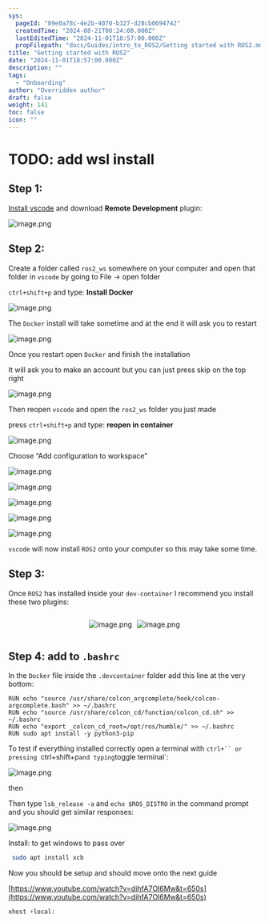 ```yaml
---
sys:
  pageId: "89e0a78c-4e2b-4070-b327-d28cb0694742"
  createdTime: "2024-08-21T00:24:00.000Z"
  lastEditedTime: "2024-11-01T18:57:00.000Z"
  propFilepath: "docs/Guides/intro_to_ROS2/Getting started with ROS2.md"
title: "Getting started with ROS2"
date: "2024-11-01T18:57:00.000Z"
description: ""
tags:
  - "Onboarding"
author: "Overridden author"
draft: false
weight: 141
toc: false
icon: ""
---
```


# TODO: add wsl install

## Step 1:

[Install vscode](https://code.visualstudio.com/download) and download **Remote Development** plugin:

![image.png](https://prod-files-secure.s3.us-west-2.amazonaws.com/d518164a-d88e-44d1-a4ee-3adb3bd8bce0/efb52993-1881-4a40-b95e-6f020334f022/image.png?X-Amz-Algorithm=AWS4-HMAC-SHA256&X-Amz-Content-Sha256=UNSIGNED-PAYLOAD&X-Amz-Credential=ASIAZI2LB46653J73YXF%2F20250418%2Fus-west-2%2Fs3%2Faws4_request&X-Amz-Date=20250418T003906Z&X-Amz-Expires=3600&X-Amz-Security-Token=IQoJb3JpZ2luX2VjEOD%2F%2F%2F%2F%2F%2F%2F%2F%2F%2FwEaCXVzLXdlc3QtMiJHMEUCIC60WqZDGfZkIhDJe1URWkII04M45VgNIvL0oH5MrF7%2BAiEA%2B77r7xz31aVeyEoYcj%2BUanPWJS%2FYVhVJQjPfrIXsw1wq%2FwMIaRAAGgw2Mzc0MjMxODM4MDUiDMzV3URRWjEKuxjs2yrcA2G9i5qWkZwyMGwZknWCzssZ48tAb0PQA6d36prFMuYrT7Lj6IygAQrapnk9LFLA23gwRXjlkeFkWVNX7hubzD8WdirfNvgM%2FiAqddcQLY2vMRc9EznTKnykA3rDLohZWHcJDqYTGxv8sn3EblY2WdF%2B8ulIctBJRakMrjSdpSSbqXC5Krl5J2QLkDWFYG%2F4A6FkA9hzjnEpjXmZRlGUeEDuiWbAswkTr6%2BymPZq%2Bm935pzosc4de9ZcSMjzKMqwV5iC0RnccR3FTOoSHT%2BPVQAywfgYZZ16CcUjw5kB%2BcpDC3P6h0XNX%2F7VQ%2FsjmXx5UxGaqhOQUx%2FUZrOtDyd9CCLYV2fsnk5AdMjQohGdGZuuZH8Cm0jddfqmF61CEvyRpYluS168oogMgSKnziUK%2FZwqMErcZ72rmOYsbD20PCDZocP0vKeHWLmGHC6dhWa3%2Bi39YSCgzGv2oZtgdQ6T3y37Ah%2FMGQS0hXt9rV7t6ltDR3tqOYrgtG0OHdgqVUGAgbwB%2Bu7GXgd8zjlow5NE%2BKXFNi%2BKA8hqELw5KyB95IEbqajfikuEwyv5abx6VEvipzhdOv13ooERCt%2F0cEdDpVf0BREXEN6WOr190XHfCmYBF4ksww31RKs5%2BcOBMMOghsAGOqUB%2FznKo%2FspPCj8bWBnTKily0HzHkOVEbVQOvISsecjyJs4HUq6%2Fcq%2FJvy3XjMaE9Jpb0CZxgWOG6abyK1u3stbwxzPaBJjaf7DyAgumT1Cts1QRHo4RwuA9o7EVE1yjsXVqUq4EF9vv5NS89m%2BqOdevFSkd1Cy5DTAvhhS%2FVu78qmb80EpPwc%2FaRspQ%2F33SExQL6vQ1m4z78d489YO2U6ui4DXBdu1&X-Amz-Signature=a6dbdcfdf4b570393d1ba7a2866851dce3c25c0bfebd1dec3536e80f473bd74d&X-Amz-SignedHeaders=host&x-id=GetObject)

## Step 2:

Create a folder called `ros2_ws` somewhere on your computer and open that folder in `vscode` by going to File → open folder 

`ctrl+shift+p` and type: **Install Docker**

![image.png](https://prod-files-secure.s3.us-west-2.amazonaws.com/d518164a-d88e-44d1-a4ee-3adb3bd8bce0/2269dc0e-1cd5-47ff-bceb-c04ad9b2eab0/image.png?X-Amz-Algorithm=AWS4-HMAC-SHA256&X-Amz-Content-Sha256=UNSIGNED-PAYLOAD&X-Amz-Credential=ASIAZI2LB46653J73YXF%2F20250418%2Fus-west-2%2Fs3%2Faws4_request&X-Amz-Date=20250418T003906Z&X-Amz-Expires=3600&X-Amz-Security-Token=IQoJb3JpZ2luX2VjEOD%2F%2F%2F%2F%2F%2F%2F%2F%2F%2FwEaCXVzLXdlc3QtMiJHMEUCIC60WqZDGfZkIhDJe1URWkII04M45VgNIvL0oH5MrF7%2BAiEA%2B77r7xz31aVeyEoYcj%2BUanPWJS%2FYVhVJQjPfrIXsw1wq%2FwMIaRAAGgw2Mzc0MjMxODM4MDUiDMzV3URRWjEKuxjs2yrcA2G9i5qWkZwyMGwZknWCzssZ48tAb0PQA6d36prFMuYrT7Lj6IygAQrapnk9LFLA23gwRXjlkeFkWVNX7hubzD8WdirfNvgM%2FiAqddcQLY2vMRc9EznTKnykA3rDLohZWHcJDqYTGxv8sn3EblY2WdF%2B8ulIctBJRakMrjSdpSSbqXC5Krl5J2QLkDWFYG%2F4A6FkA9hzjnEpjXmZRlGUeEDuiWbAswkTr6%2BymPZq%2Bm935pzosc4de9ZcSMjzKMqwV5iC0RnccR3FTOoSHT%2BPVQAywfgYZZ16CcUjw5kB%2BcpDC3P6h0XNX%2F7VQ%2FsjmXx5UxGaqhOQUx%2FUZrOtDyd9CCLYV2fsnk5AdMjQohGdGZuuZH8Cm0jddfqmF61CEvyRpYluS168oogMgSKnziUK%2FZwqMErcZ72rmOYsbD20PCDZocP0vKeHWLmGHC6dhWa3%2Bi39YSCgzGv2oZtgdQ6T3y37Ah%2FMGQS0hXt9rV7t6ltDR3tqOYrgtG0OHdgqVUGAgbwB%2Bu7GXgd8zjlow5NE%2BKXFNi%2BKA8hqELw5KyB95IEbqajfikuEwyv5abx6VEvipzhdOv13ooERCt%2F0cEdDpVf0BREXEN6WOr190XHfCmYBF4ksww31RKs5%2BcOBMMOghsAGOqUB%2FznKo%2FspPCj8bWBnTKily0HzHkOVEbVQOvISsecjyJs4HUq6%2Fcq%2FJvy3XjMaE9Jpb0CZxgWOG6abyK1u3stbwxzPaBJjaf7DyAgumT1Cts1QRHo4RwuA9o7EVE1yjsXVqUq4EF9vv5NS89m%2BqOdevFSkd1Cy5DTAvhhS%2FVu78qmb80EpPwc%2FaRspQ%2F33SExQL6vQ1m4z78d489YO2U6ui4DXBdu1&X-Amz-Signature=d137894260ab5476513d88a2a2e493992afc1ad74198f97d12db19c28fdec49e&X-Amz-SignedHeaders=host&x-id=GetObject)

The `Docker` install will take sometime and at the end it will ask you to restart

![image.png](https://prod-files-secure.s3.us-west-2.amazonaws.com/d518164a-d88e-44d1-a4ee-3adb3bd8bce0/ed233f78-be33-4b1f-b89c-9c346c0e961e/image.png?X-Amz-Algorithm=AWS4-HMAC-SHA256&X-Amz-Content-Sha256=UNSIGNED-PAYLOAD&X-Amz-Credential=ASIAZI2LB46653J73YXF%2F20250418%2Fus-west-2%2Fs3%2Faws4_request&X-Amz-Date=20250418T003906Z&X-Amz-Expires=3600&X-Amz-Security-Token=IQoJb3JpZ2luX2VjEOD%2F%2F%2F%2F%2F%2F%2F%2F%2F%2FwEaCXVzLXdlc3QtMiJHMEUCIC60WqZDGfZkIhDJe1URWkII04M45VgNIvL0oH5MrF7%2BAiEA%2B77r7xz31aVeyEoYcj%2BUanPWJS%2FYVhVJQjPfrIXsw1wq%2FwMIaRAAGgw2Mzc0MjMxODM4MDUiDMzV3URRWjEKuxjs2yrcA2G9i5qWkZwyMGwZknWCzssZ48tAb0PQA6d36prFMuYrT7Lj6IygAQrapnk9LFLA23gwRXjlkeFkWVNX7hubzD8WdirfNvgM%2FiAqddcQLY2vMRc9EznTKnykA3rDLohZWHcJDqYTGxv8sn3EblY2WdF%2B8ulIctBJRakMrjSdpSSbqXC5Krl5J2QLkDWFYG%2F4A6FkA9hzjnEpjXmZRlGUeEDuiWbAswkTr6%2BymPZq%2Bm935pzosc4de9ZcSMjzKMqwV5iC0RnccR3FTOoSHT%2BPVQAywfgYZZ16CcUjw5kB%2BcpDC3P6h0XNX%2F7VQ%2FsjmXx5UxGaqhOQUx%2FUZrOtDyd9CCLYV2fsnk5AdMjQohGdGZuuZH8Cm0jddfqmF61CEvyRpYluS168oogMgSKnziUK%2FZwqMErcZ72rmOYsbD20PCDZocP0vKeHWLmGHC6dhWa3%2Bi39YSCgzGv2oZtgdQ6T3y37Ah%2FMGQS0hXt9rV7t6ltDR3tqOYrgtG0OHdgqVUGAgbwB%2Bu7GXgd8zjlow5NE%2BKXFNi%2BKA8hqELw5KyB95IEbqajfikuEwyv5abx6VEvipzhdOv13ooERCt%2F0cEdDpVf0BREXEN6WOr190XHfCmYBF4ksww31RKs5%2BcOBMMOghsAGOqUB%2FznKo%2FspPCj8bWBnTKily0HzHkOVEbVQOvISsecjyJs4HUq6%2Fcq%2FJvy3XjMaE9Jpb0CZxgWOG6abyK1u3stbwxzPaBJjaf7DyAgumT1Cts1QRHo4RwuA9o7EVE1yjsXVqUq4EF9vv5NS89m%2BqOdevFSkd1Cy5DTAvhhS%2FVu78qmb80EpPwc%2FaRspQ%2F33SExQL6vQ1m4z78d489YO2U6ui4DXBdu1&X-Amz-Signature=50d15d58b1afdb64bd29b76b03789065e007733608f16bd723af18b303c0cc0a&X-Amz-SignedHeaders=host&x-id=GetObject)

Once you restart open `Docker` and finish the installation

It will ask you to make an account but you can just press skip on the top right

![image.png](https://prod-files-secure.s3.us-west-2.amazonaws.com/d518164a-d88e-44d1-a4ee-3adb3bd8bce0/21010ad9-1659-4fd9-9f59-9932a09b2a3d/image.png?X-Amz-Algorithm=AWS4-HMAC-SHA256&X-Amz-Content-Sha256=UNSIGNED-PAYLOAD&X-Amz-Credential=ASIAZI2LB46653J73YXF%2F20250418%2Fus-west-2%2Fs3%2Faws4_request&X-Amz-Date=20250418T003906Z&X-Amz-Expires=3600&X-Amz-Security-Token=IQoJb3JpZ2luX2VjEOD%2F%2F%2F%2F%2F%2F%2F%2F%2F%2FwEaCXVzLXdlc3QtMiJHMEUCIC60WqZDGfZkIhDJe1URWkII04M45VgNIvL0oH5MrF7%2BAiEA%2B77r7xz31aVeyEoYcj%2BUanPWJS%2FYVhVJQjPfrIXsw1wq%2FwMIaRAAGgw2Mzc0MjMxODM4MDUiDMzV3URRWjEKuxjs2yrcA2G9i5qWkZwyMGwZknWCzssZ48tAb0PQA6d36prFMuYrT7Lj6IygAQrapnk9LFLA23gwRXjlkeFkWVNX7hubzD8WdirfNvgM%2FiAqddcQLY2vMRc9EznTKnykA3rDLohZWHcJDqYTGxv8sn3EblY2WdF%2B8ulIctBJRakMrjSdpSSbqXC5Krl5J2QLkDWFYG%2F4A6FkA9hzjnEpjXmZRlGUeEDuiWbAswkTr6%2BymPZq%2Bm935pzosc4de9ZcSMjzKMqwV5iC0RnccR3FTOoSHT%2BPVQAywfgYZZ16CcUjw5kB%2BcpDC3P6h0XNX%2F7VQ%2FsjmXx5UxGaqhOQUx%2FUZrOtDyd9CCLYV2fsnk5AdMjQohGdGZuuZH8Cm0jddfqmF61CEvyRpYluS168oogMgSKnziUK%2FZwqMErcZ72rmOYsbD20PCDZocP0vKeHWLmGHC6dhWa3%2Bi39YSCgzGv2oZtgdQ6T3y37Ah%2FMGQS0hXt9rV7t6ltDR3tqOYrgtG0OHdgqVUGAgbwB%2Bu7GXgd8zjlow5NE%2BKXFNi%2BKA8hqELw5KyB95IEbqajfikuEwyv5abx6VEvipzhdOv13ooERCt%2F0cEdDpVf0BREXEN6WOr190XHfCmYBF4ksww31RKs5%2BcOBMMOghsAGOqUB%2FznKo%2FspPCj8bWBnTKily0HzHkOVEbVQOvISsecjyJs4HUq6%2Fcq%2FJvy3XjMaE9Jpb0CZxgWOG6abyK1u3stbwxzPaBJjaf7DyAgumT1Cts1QRHo4RwuA9o7EVE1yjsXVqUq4EF9vv5NS89m%2BqOdevFSkd1Cy5DTAvhhS%2FVu78qmb80EpPwc%2FaRspQ%2F33SExQL6vQ1m4z78d489YO2U6ui4DXBdu1&X-Amz-Signature=93a3478cc179dae1dc7df51cee24eb75d21152b890999133901e15b9c44e9f79&X-Amz-SignedHeaders=host&x-id=GetObject)

Then reopen `vscode` and open the `ros2_ws` folder you just made

press `ctrl+shift+p` and type: **reopen in container**

![image.png](https://prod-files-secure.s3.us-west-2.amazonaws.com/d518164a-d88e-44d1-a4ee-3adb3bd8bce0/4e93b8c2-41ad-488c-8095-c74205196118/image.png?X-Amz-Algorithm=AWS4-HMAC-SHA256&X-Amz-Content-Sha256=UNSIGNED-PAYLOAD&X-Amz-Credential=ASIAZI2LB46653J73YXF%2F20250418%2Fus-west-2%2Fs3%2Faws4_request&X-Amz-Date=20250418T003906Z&X-Amz-Expires=3600&X-Amz-Security-Token=IQoJb3JpZ2luX2VjEOD%2F%2F%2F%2F%2F%2F%2F%2F%2F%2FwEaCXVzLXdlc3QtMiJHMEUCIC60WqZDGfZkIhDJe1URWkII04M45VgNIvL0oH5MrF7%2BAiEA%2B77r7xz31aVeyEoYcj%2BUanPWJS%2FYVhVJQjPfrIXsw1wq%2FwMIaRAAGgw2Mzc0MjMxODM4MDUiDMzV3URRWjEKuxjs2yrcA2G9i5qWkZwyMGwZknWCzssZ48tAb0PQA6d36prFMuYrT7Lj6IygAQrapnk9LFLA23gwRXjlkeFkWVNX7hubzD8WdirfNvgM%2FiAqddcQLY2vMRc9EznTKnykA3rDLohZWHcJDqYTGxv8sn3EblY2WdF%2B8ulIctBJRakMrjSdpSSbqXC5Krl5J2QLkDWFYG%2F4A6FkA9hzjnEpjXmZRlGUeEDuiWbAswkTr6%2BymPZq%2Bm935pzosc4de9ZcSMjzKMqwV5iC0RnccR3FTOoSHT%2BPVQAywfgYZZ16CcUjw5kB%2BcpDC3P6h0XNX%2F7VQ%2FsjmXx5UxGaqhOQUx%2FUZrOtDyd9CCLYV2fsnk5AdMjQohGdGZuuZH8Cm0jddfqmF61CEvyRpYluS168oogMgSKnziUK%2FZwqMErcZ72rmOYsbD20PCDZocP0vKeHWLmGHC6dhWa3%2Bi39YSCgzGv2oZtgdQ6T3y37Ah%2FMGQS0hXt9rV7t6ltDR3tqOYrgtG0OHdgqVUGAgbwB%2Bu7GXgd8zjlow5NE%2BKXFNi%2BKA8hqELw5KyB95IEbqajfikuEwyv5abx6VEvipzhdOv13ooERCt%2F0cEdDpVf0BREXEN6WOr190XHfCmYBF4ksww31RKs5%2BcOBMMOghsAGOqUB%2FznKo%2FspPCj8bWBnTKily0HzHkOVEbVQOvISsecjyJs4HUq6%2Fcq%2FJvy3XjMaE9Jpb0CZxgWOG6abyK1u3stbwxzPaBJjaf7DyAgumT1Cts1QRHo4RwuA9o7EVE1yjsXVqUq4EF9vv5NS89m%2BqOdevFSkd1Cy5DTAvhhS%2FVu78qmb80EpPwc%2FaRspQ%2F33SExQL6vQ1m4z78d489YO2U6ui4DXBdu1&X-Amz-Signature=4306e09e92b5aea3e65af79228cce36cb33b68c7d9cf1543f0d0eca97bb6fd26&X-Amz-SignedHeaders=host&x-id=GetObject)

Choose “Add configuration to workspace”

![image.png](https://prod-files-secure.s3.us-west-2.amazonaws.com/d518164a-d88e-44d1-a4ee-3adb3bd8bce0/9560b282-5060-4989-ba37-97e7b2c22476/image.png?X-Amz-Algorithm=AWS4-HMAC-SHA256&X-Amz-Content-Sha256=UNSIGNED-PAYLOAD&X-Amz-Credential=ASIAZI2LB46653J73YXF%2F20250418%2Fus-west-2%2Fs3%2Faws4_request&X-Amz-Date=20250418T003906Z&X-Amz-Expires=3600&X-Amz-Security-Token=IQoJb3JpZ2luX2VjEOD%2F%2F%2F%2F%2F%2F%2F%2F%2F%2FwEaCXVzLXdlc3QtMiJHMEUCIC60WqZDGfZkIhDJe1URWkII04M45VgNIvL0oH5MrF7%2BAiEA%2B77r7xz31aVeyEoYcj%2BUanPWJS%2FYVhVJQjPfrIXsw1wq%2FwMIaRAAGgw2Mzc0MjMxODM4MDUiDMzV3URRWjEKuxjs2yrcA2G9i5qWkZwyMGwZknWCzssZ48tAb0PQA6d36prFMuYrT7Lj6IygAQrapnk9LFLA23gwRXjlkeFkWVNX7hubzD8WdirfNvgM%2FiAqddcQLY2vMRc9EznTKnykA3rDLohZWHcJDqYTGxv8sn3EblY2WdF%2B8ulIctBJRakMrjSdpSSbqXC5Krl5J2QLkDWFYG%2F4A6FkA9hzjnEpjXmZRlGUeEDuiWbAswkTr6%2BymPZq%2Bm935pzosc4de9ZcSMjzKMqwV5iC0RnccR3FTOoSHT%2BPVQAywfgYZZ16CcUjw5kB%2BcpDC3P6h0XNX%2F7VQ%2FsjmXx5UxGaqhOQUx%2FUZrOtDyd9CCLYV2fsnk5AdMjQohGdGZuuZH8Cm0jddfqmF61CEvyRpYluS168oogMgSKnziUK%2FZwqMErcZ72rmOYsbD20PCDZocP0vKeHWLmGHC6dhWa3%2Bi39YSCgzGv2oZtgdQ6T3y37Ah%2FMGQS0hXt9rV7t6ltDR3tqOYrgtG0OHdgqVUGAgbwB%2Bu7GXgd8zjlow5NE%2BKXFNi%2BKA8hqELw5KyB95IEbqajfikuEwyv5abx6VEvipzhdOv13ooERCt%2F0cEdDpVf0BREXEN6WOr190XHfCmYBF4ksww31RKs5%2BcOBMMOghsAGOqUB%2FznKo%2FspPCj8bWBnTKily0HzHkOVEbVQOvISsecjyJs4HUq6%2Fcq%2FJvy3XjMaE9Jpb0CZxgWOG6abyK1u3stbwxzPaBJjaf7DyAgumT1Cts1QRHo4RwuA9o7EVE1yjsXVqUq4EF9vv5NS89m%2BqOdevFSkd1Cy5DTAvhhS%2FVu78qmb80EpPwc%2FaRspQ%2F33SExQL6vQ1m4z78d489YO2U6ui4DXBdu1&X-Amz-Signature=ae0e25affdb43f1d495a294e8a8aacf8136438150e7545e79123b4e1d578b9ae&X-Amz-SignedHeaders=host&x-id=GetObject)

![image.png](https://prod-files-secure.s3.us-west-2.amazonaws.com/d518164a-d88e-44d1-a4ee-3adb3bd8bce0/2ee63f81-886b-48e8-a553-dc6e5eac99e4/image.png?X-Amz-Algorithm=AWS4-HMAC-SHA256&X-Amz-Content-Sha256=UNSIGNED-PAYLOAD&X-Amz-Credential=ASIAZI2LB46653J73YXF%2F20250418%2Fus-west-2%2Fs3%2Faws4_request&X-Amz-Date=20250418T003906Z&X-Amz-Expires=3600&X-Amz-Security-Token=IQoJb3JpZ2luX2VjEOD%2F%2F%2F%2F%2F%2F%2F%2F%2F%2FwEaCXVzLXdlc3QtMiJHMEUCIC60WqZDGfZkIhDJe1URWkII04M45VgNIvL0oH5MrF7%2BAiEA%2B77r7xz31aVeyEoYcj%2BUanPWJS%2FYVhVJQjPfrIXsw1wq%2FwMIaRAAGgw2Mzc0MjMxODM4MDUiDMzV3URRWjEKuxjs2yrcA2G9i5qWkZwyMGwZknWCzssZ48tAb0PQA6d36prFMuYrT7Lj6IygAQrapnk9LFLA23gwRXjlkeFkWVNX7hubzD8WdirfNvgM%2FiAqddcQLY2vMRc9EznTKnykA3rDLohZWHcJDqYTGxv8sn3EblY2WdF%2B8ulIctBJRakMrjSdpSSbqXC5Krl5J2QLkDWFYG%2F4A6FkA9hzjnEpjXmZRlGUeEDuiWbAswkTr6%2BymPZq%2Bm935pzosc4de9ZcSMjzKMqwV5iC0RnccR3FTOoSHT%2BPVQAywfgYZZ16CcUjw5kB%2BcpDC3P6h0XNX%2F7VQ%2FsjmXx5UxGaqhOQUx%2FUZrOtDyd9CCLYV2fsnk5AdMjQohGdGZuuZH8Cm0jddfqmF61CEvyRpYluS168oogMgSKnziUK%2FZwqMErcZ72rmOYsbD20PCDZocP0vKeHWLmGHC6dhWa3%2Bi39YSCgzGv2oZtgdQ6T3y37Ah%2FMGQS0hXt9rV7t6ltDR3tqOYrgtG0OHdgqVUGAgbwB%2Bu7GXgd8zjlow5NE%2BKXFNi%2BKA8hqELw5KyB95IEbqajfikuEwyv5abx6VEvipzhdOv13ooERCt%2F0cEdDpVf0BREXEN6WOr190XHfCmYBF4ksww31RKs5%2BcOBMMOghsAGOqUB%2FznKo%2FspPCj8bWBnTKily0HzHkOVEbVQOvISsecjyJs4HUq6%2Fcq%2FJvy3XjMaE9Jpb0CZxgWOG6abyK1u3stbwxzPaBJjaf7DyAgumT1Cts1QRHo4RwuA9o7EVE1yjsXVqUq4EF9vv5NS89m%2BqOdevFSkd1Cy5DTAvhhS%2FVu78qmb80EpPwc%2FaRspQ%2F33SExQL6vQ1m4z78d489YO2U6ui4DXBdu1&X-Amz-Signature=e6999faa5887eb617d5b49c0301b8a04a7d33e21dcab32ea2fa0d32517f47b11&X-Amz-SignedHeaders=host&x-id=GetObject)

![image.png](https://prod-files-secure.s3.us-west-2.amazonaws.com/d518164a-d88e-44d1-a4ee-3adb3bd8bce0/ae1580b2-b048-407e-aed9-b584224a7a04/image.png?X-Amz-Algorithm=AWS4-HMAC-SHA256&X-Amz-Content-Sha256=UNSIGNED-PAYLOAD&X-Amz-Credential=ASIAZI2LB46653J73YXF%2F20250418%2Fus-west-2%2Fs3%2Faws4_request&X-Amz-Date=20250418T003906Z&X-Amz-Expires=3600&X-Amz-Security-Token=IQoJb3JpZ2luX2VjEOD%2F%2F%2F%2F%2F%2F%2F%2F%2F%2FwEaCXVzLXdlc3QtMiJHMEUCIC60WqZDGfZkIhDJe1URWkII04M45VgNIvL0oH5MrF7%2BAiEA%2B77r7xz31aVeyEoYcj%2BUanPWJS%2FYVhVJQjPfrIXsw1wq%2FwMIaRAAGgw2Mzc0MjMxODM4MDUiDMzV3URRWjEKuxjs2yrcA2G9i5qWkZwyMGwZknWCzssZ48tAb0PQA6d36prFMuYrT7Lj6IygAQrapnk9LFLA23gwRXjlkeFkWVNX7hubzD8WdirfNvgM%2FiAqddcQLY2vMRc9EznTKnykA3rDLohZWHcJDqYTGxv8sn3EblY2WdF%2B8ulIctBJRakMrjSdpSSbqXC5Krl5J2QLkDWFYG%2F4A6FkA9hzjnEpjXmZRlGUeEDuiWbAswkTr6%2BymPZq%2Bm935pzosc4de9ZcSMjzKMqwV5iC0RnccR3FTOoSHT%2BPVQAywfgYZZ16CcUjw5kB%2BcpDC3P6h0XNX%2F7VQ%2FsjmXx5UxGaqhOQUx%2FUZrOtDyd9CCLYV2fsnk5AdMjQohGdGZuuZH8Cm0jddfqmF61CEvyRpYluS168oogMgSKnziUK%2FZwqMErcZ72rmOYsbD20PCDZocP0vKeHWLmGHC6dhWa3%2Bi39YSCgzGv2oZtgdQ6T3y37Ah%2FMGQS0hXt9rV7t6ltDR3tqOYrgtG0OHdgqVUGAgbwB%2Bu7GXgd8zjlow5NE%2BKXFNi%2BKA8hqELw5KyB95IEbqajfikuEwyv5abx6VEvipzhdOv13ooERCt%2F0cEdDpVf0BREXEN6WOr190XHfCmYBF4ksww31RKs5%2BcOBMMOghsAGOqUB%2FznKo%2FspPCj8bWBnTKily0HzHkOVEbVQOvISsecjyJs4HUq6%2Fcq%2FJvy3XjMaE9Jpb0CZxgWOG6abyK1u3stbwxzPaBJjaf7DyAgumT1Cts1QRHo4RwuA9o7EVE1yjsXVqUq4EF9vv5NS89m%2BqOdevFSkd1Cy5DTAvhhS%2FVu78qmb80EpPwc%2FaRspQ%2F33SExQL6vQ1m4z78d489YO2U6ui4DXBdu1&X-Amz-Signature=442644d21834b14d844dc69514ba352bd970539c5ee317e16724dfa6f7125c99&X-Amz-SignedHeaders=host&x-id=GetObject)

![image.png](https://prod-files-secure.s3.us-west-2.amazonaws.com/d518164a-d88e-44d1-a4ee-3adb3bd8bce0/53255b28-f75e-430f-b9e3-c0ac8577e42b/image.png?X-Amz-Algorithm=AWS4-HMAC-SHA256&X-Amz-Content-Sha256=UNSIGNED-PAYLOAD&X-Amz-Credential=ASIAZI2LB46653J73YXF%2F20250418%2Fus-west-2%2Fs3%2Faws4_request&X-Amz-Date=20250418T003906Z&X-Amz-Expires=3600&X-Amz-Security-Token=IQoJb3JpZ2luX2VjEOD%2F%2F%2F%2F%2F%2F%2F%2F%2F%2FwEaCXVzLXdlc3QtMiJHMEUCIC60WqZDGfZkIhDJe1URWkII04M45VgNIvL0oH5MrF7%2BAiEA%2B77r7xz31aVeyEoYcj%2BUanPWJS%2FYVhVJQjPfrIXsw1wq%2FwMIaRAAGgw2Mzc0MjMxODM4MDUiDMzV3URRWjEKuxjs2yrcA2G9i5qWkZwyMGwZknWCzssZ48tAb0PQA6d36prFMuYrT7Lj6IygAQrapnk9LFLA23gwRXjlkeFkWVNX7hubzD8WdirfNvgM%2FiAqddcQLY2vMRc9EznTKnykA3rDLohZWHcJDqYTGxv8sn3EblY2WdF%2B8ulIctBJRakMrjSdpSSbqXC5Krl5J2QLkDWFYG%2F4A6FkA9hzjnEpjXmZRlGUeEDuiWbAswkTr6%2BymPZq%2Bm935pzosc4de9ZcSMjzKMqwV5iC0RnccR3FTOoSHT%2BPVQAywfgYZZ16CcUjw5kB%2BcpDC3P6h0XNX%2F7VQ%2FsjmXx5UxGaqhOQUx%2FUZrOtDyd9CCLYV2fsnk5AdMjQohGdGZuuZH8Cm0jddfqmF61CEvyRpYluS168oogMgSKnziUK%2FZwqMErcZ72rmOYsbD20PCDZocP0vKeHWLmGHC6dhWa3%2Bi39YSCgzGv2oZtgdQ6T3y37Ah%2FMGQS0hXt9rV7t6ltDR3tqOYrgtG0OHdgqVUGAgbwB%2Bu7GXgd8zjlow5NE%2BKXFNi%2BKA8hqELw5KyB95IEbqajfikuEwyv5abx6VEvipzhdOv13ooERCt%2F0cEdDpVf0BREXEN6WOr190XHfCmYBF4ksww31RKs5%2BcOBMMOghsAGOqUB%2FznKo%2FspPCj8bWBnTKily0HzHkOVEbVQOvISsecjyJs4HUq6%2Fcq%2FJvy3XjMaE9Jpb0CZxgWOG6abyK1u3stbwxzPaBJjaf7DyAgumT1Cts1QRHo4RwuA9o7EVE1yjsXVqUq4EF9vv5NS89m%2BqOdevFSkd1Cy5DTAvhhS%2FVu78qmb80EpPwc%2FaRspQ%2F33SExQL6vQ1m4z78d489YO2U6ui4DXBdu1&X-Amz-Signature=6fc5712d7f9442ebb1f51163eeec8d898660a6b28f05b2bba57c75e4d79e8fe1&X-Amz-SignedHeaders=host&x-id=GetObject)

![image.png](https://prod-files-secure.s3.us-west-2.amazonaws.com/d518164a-d88e-44d1-a4ee-3adb3bd8bce0/7c562767-5af9-4ffb-97d1-327bcdf4ee00/image.png?X-Amz-Algorithm=AWS4-HMAC-SHA256&X-Amz-Content-Sha256=UNSIGNED-PAYLOAD&X-Amz-Credential=ASIAZI2LB46653J73YXF%2F20250418%2Fus-west-2%2Fs3%2Faws4_request&X-Amz-Date=20250418T003905Z&X-Amz-Expires=3600&X-Amz-Security-Token=IQoJb3JpZ2luX2VjEOD%2F%2F%2F%2F%2F%2F%2F%2F%2F%2FwEaCXVzLXdlc3QtMiJHMEUCIC60WqZDGfZkIhDJe1URWkII04M45VgNIvL0oH5MrF7%2BAiEA%2B77r7xz31aVeyEoYcj%2BUanPWJS%2FYVhVJQjPfrIXsw1wq%2FwMIaRAAGgw2Mzc0MjMxODM4MDUiDMzV3URRWjEKuxjs2yrcA2G9i5qWkZwyMGwZknWCzssZ48tAb0PQA6d36prFMuYrT7Lj6IygAQrapnk9LFLA23gwRXjlkeFkWVNX7hubzD8WdirfNvgM%2FiAqddcQLY2vMRc9EznTKnykA3rDLohZWHcJDqYTGxv8sn3EblY2WdF%2B8ulIctBJRakMrjSdpSSbqXC5Krl5J2QLkDWFYG%2F4A6FkA9hzjnEpjXmZRlGUeEDuiWbAswkTr6%2BymPZq%2Bm935pzosc4de9ZcSMjzKMqwV5iC0RnccR3FTOoSHT%2BPVQAywfgYZZ16CcUjw5kB%2BcpDC3P6h0XNX%2F7VQ%2FsjmXx5UxGaqhOQUx%2FUZrOtDyd9CCLYV2fsnk5AdMjQohGdGZuuZH8Cm0jddfqmF61CEvyRpYluS168oogMgSKnziUK%2FZwqMErcZ72rmOYsbD20PCDZocP0vKeHWLmGHC6dhWa3%2Bi39YSCgzGv2oZtgdQ6T3y37Ah%2FMGQS0hXt9rV7t6ltDR3tqOYrgtG0OHdgqVUGAgbwB%2Bu7GXgd8zjlow5NE%2BKXFNi%2BKA8hqELw5KyB95IEbqajfikuEwyv5abx6VEvipzhdOv13ooERCt%2F0cEdDpVf0BREXEN6WOr190XHfCmYBF4ksww31RKs5%2BcOBMMOghsAGOqUB%2FznKo%2FspPCj8bWBnTKily0HzHkOVEbVQOvISsecjyJs4HUq6%2Fcq%2FJvy3XjMaE9Jpb0CZxgWOG6abyK1u3stbwxzPaBJjaf7DyAgumT1Cts1QRHo4RwuA9o7EVE1yjsXVqUq4EF9vv5NS89m%2BqOdevFSkd1Cy5DTAvhhS%2FVu78qmb80EpPwc%2FaRspQ%2F33SExQL6vQ1m4z78d489YO2U6ui4DXBdu1&X-Amz-Signature=5f82498c3b01456c198cc464cf7c3b0220167d13465c2310b519e011a1186399&X-Amz-SignedHeaders=host&x-id=GetObject)

`vscode` will now install `ROS2` onto your computer so this may take some time.

## Step 3:

Once `ROS2` has installed inside your `dev-container` I recommend you install these two plugins:

<div style="display: flex;flex-direction: row; column-gap:10px; max-width: 630px;justify-content: center;">
<div>

![image.png](https://prod-files-secure.s3.us-west-2.amazonaws.com/d518164a-d88e-44d1-a4ee-3adb3bd8bce0/3fc3d550-5a54-4ba1-ba6b-faa01cdb7369/image.png?X-Amz-Algorithm=AWS4-HMAC-SHA256&X-Amz-Content-Sha256=UNSIGNED-PAYLOAD&X-Amz-Credential=ASIAZI2LB466WB7B3WLD%2F20250418%2Fus-west-2%2Fs3%2Faws4_request&X-Amz-Date=20250418T003907Z&X-Amz-Expires=3600&X-Amz-Security-Token=IQoJb3JpZ2luX2VjEOD%2F%2F%2F%2F%2F%2F%2F%2F%2F%2FwEaCXVzLXdlc3QtMiJHMEUCIQC%2B1W9BILUbOZYK9e%2B%2BSTJ5JUxLMe6ssrIS3kRJzUMwAgIgF8lXIPo%2BnEpmRCXxU5ivFrimEkKH4g2BgS0F3l%2FmZQMq%2FwMIaRAAGgw2Mzc0MjMxODM4MDUiDINrb0IONjcS3bBJFSrcA6QU3HL7yviaOnQx%2FkluLsIzBicuhnR8KTXS21Fx7yNvJPoATg6XXlX6KUB55YbNAXcM1QS%2BKLKhKtvMgfWKALQ58o3UZGuSeqTLp%2BjhwFLvD80XkEMR6WQ3W5hNbpNuncUZuAiXDmCeOFybLKzdPhWLfyLb%2BKYXi%2BUUBWkjXskbECjYxXpcDxXjgDcC3VyDjfYl4ZWbd70flOQ2jP5DKqobGOqj1K1rL2VX%2FhCdSbVlUf2a8DlVEiJ5dLd1jF2OCGGc7AalQ%2BGT5S0HP4TnoI4Vb5czG9cQdoiHqCb70nNEpvcAsPXYITHFAoY%2Fhlo5G%2B04s0xAzqf87xjM13cOBFVxhazZU4DVg9Pk9uqMSex8IPDoLb68qhnywMSHUAugu79qhIxULhwHejika8SASXROLLWdBl77VGoBzxCCjV6Q6YxFQZEl%2F7hz2cnx14ufox%2FSzynUfMIjwjMG3DhfCT%2FmeGG7Fs5cY%2Bth5HDnAg1bcx3ShrXxWVH1hFgxUa6LLiYxQziPHUGHCOepoy7vr3dQYgBVEsOhRIOqHG4pHjW0enC1h%2B8fNjZEHBPxGPZtS6LyrcKZsdzhwMvHED2iDlytb7OFdA8PXzFP2PzZUuF8b36gY7vAj%2F7z2QgcMNWfhsAGOqUBE%2FOuEXOsm%2B06XCRYoduBNCinT71%2Fwz3h7cxWGFj%2Bm6WsMS26XbB4k6DI%2FttonD9w1Ayz0saG64pxAMHVs2d7w7pybHwGuLFLZGWuObQEP3ZwGrdlLNWhwqDw%2BGXrRDUfBE4L0bXrps7Jqgi0%2BDwYED7xhFuXiAzmk%2FVyXIiRi8gmqvRwQbVvEeZc9pmoImT%2FRvD08qVReguegfvmNmgdXEAmXc%2B3&X-Amz-Signature=50efeca5449955511eb45672b9b8a590814a784fea8178b4060723fdd21aa2cb&X-Amz-SignedHeaders=host&x-id=GetObject)

</div>
<div>

![image.png](https://prod-files-secure.s3.us-west-2.amazonaws.com/d518164a-d88e-44d1-a4ee-3adb3bd8bce0/d994cc66-13c2-4093-a5a3-f84cf4601a82/image.png?X-Amz-Algorithm=AWS4-HMAC-SHA256&X-Amz-Content-Sha256=UNSIGNED-PAYLOAD&X-Amz-Credential=ASIAZI2LB466WYINGSFK%2F20250418%2Fus-west-2%2Fs3%2Faws4_request&X-Amz-Date=20250418T003907Z&X-Amz-Expires=3600&X-Amz-Security-Token=IQoJb3JpZ2luX2VjEOD%2F%2F%2F%2F%2F%2F%2F%2F%2F%2FwEaCXVzLXdlc3QtMiJHMEUCIAStsm5UlCFO9aQNnpYnUIrlv5RfFTuRK0yb4aa7tONaAiEA0WGmGQh340P%2FjF1GwUPZYJrcqO6dn5ua%2BBCLnBkDCEIq%2FwMIaRAAGgw2Mzc0MjMxODM4MDUiDDTLP0Wh80j2HXS0JSrcA33LhbzbomcXMFiS623g1NCV9Km6B0%2BkExyPXDi3NXnPvB76DC2gNo%2FankhpAgAZao3UAAedujwQgXZIaJ%2BphRxAYwfw8bTG09ccsTKgMtqUQPzKpw7Ps%2FASK5wIKYubIvabqPd2aA4M%2B5zAz%2Fx2aT0GUVuvL6DdinWTOkZJBZ7%2FRlfx8qZU7V9yWpGU0Wwg31sEbDQ6CEXbieqEwV%2B8jESUXmWRwPzjHXXZgoR9GzCUdqxYwNHkfFp9UWt7y8BRY6zKjpOgCXJGVNATfc7rUtRMEV2XTQ6el1fpPhN1j1nkBFYBWm6vbgEjPmWySyV%2Bpa4gfdhscnFmhNieuv8nAu30brxjW%2BBYSv4B06oVo1JstYdneVK0l8AV74l3vH4c69jI6Hnhlb1ZoRb9KGyLWSRUNu8SSCxl65aUlmOyPBSvUMCJ2piuWO7YqHIB4lKM1AlYbs9lOtz9TMLW%2BwbgpqLBmoF%2FC3W8gfhVF0zzhKRCHEag%2BV0fy4M9fC%2BuZTieV8yEdbw7SKC0O0XwH2frdlWSSzhm0i06jAeHGEXkkLLEx9MMARkim%2FlDHZ1cGkujuHmU9huSD4tohmXtpA%2FRlQlEniW9vJEK%2FTnSzU7Z6Q3kp9k05P03iK9HDhhwMPmfhsAGOqUBaGr3pKJ1sKrXLl9f7aFNEiHKQCI8wzkn2Ec3Q%2FhxxOeq0pIfIlRTxbNXozevZ9Uo40Jqsln%2Fv7thhhQd28mM2lPoobG1jcKlDq828tPAn%2FS7Bnppuhw3C3SyrzgsaIjmgzjKCcQpB7pbrh%2FNSgomYpagp3LQSr3QEK2ToXOm%2FcmS4iZWC9wCBHaONMgunnjX3KefX0fTjCZPFj%2FYlGpc3Q746gkk&X-Amz-Signature=ae86a759ce27f174ea51c7e2ac921df17e18e8fd6592950877782f4eac61ef89&X-Amz-SignedHeaders=host&x-id=GetObject)

</div>
</div>

## Step 4: add to `.bashrc`

In the `Docker` file inside the `.devcontainer` folder add this line at the very bottom: 

```docker
RUN echo "source /usr/share/colcon_argcomplete/hook/colcon-argcomplete.bash" >> ~/.bashrc
RUN echo "source /usr/share/colcon_cd/function/colcon_cd.sh" >> ~/.bashrc
RUN echo "export _colcon_cd_root=/opt/ros/humble/" >> ~/.bashrc
RUN sudo apt install -y python3-pip 
```

To test if everything installed correctly open a terminal with `ctrl+`` or pressing `ctrl+shift+p` and typing `toggle terminal`:

![image.png](https://prod-files-secure.s3.us-west-2.amazonaws.com/d518164a-d88e-44d1-a4ee-3adb3bd8bce0/6a4943d8-b04e-4c02-9a58-775f3384d1a5/image.png?X-Amz-Algorithm=AWS4-HMAC-SHA256&X-Amz-Content-Sha256=UNSIGNED-PAYLOAD&X-Amz-Credential=ASIAZI2LB46653J73YXF%2F20250418%2Fus-west-2%2Fs3%2Faws4_request&X-Amz-Date=20250418T003906Z&X-Amz-Expires=3600&X-Amz-Security-Token=IQoJb3JpZ2luX2VjEOD%2F%2F%2F%2F%2F%2F%2F%2F%2F%2FwEaCXVzLXdlc3QtMiJHMEUCIC60WqZDGfZkIhDJe1URWkII04M45VgNIvL0oH5MrF7%2BAiEA%2B77r7xz31aVeyEoYcj%2BUanPWJS%2FYVhVJQjPfrIXsw1wq%2FwMIaRAAGgw2Mzc0MjMxODM4MDUiDMzV3URRWjEKuxjs2yrcA2G9i5qWkZwyMGwZknWCzssZ48tAb0PQA6d36prFMuYrT7Lj6IygAQrapnk9LFLA23gwRXjlkeFkWVNX7hubzD8WdirfNvgM%2FiAqddcQLY2vMRc9EznTKnykA3rDLohZWHcJDqYTGxv8sn3EblY2WdF%2B8ulIctBJRakMrjSdpSSbqXC5Krl5J2QLkDWFYG%2F4A6FkA9hzjnEpjXmZRlGUeEDuiWbAswkTr6%2BymPZq%2Bm935pzosc4de9ZcSMjzKMqwV5iC0RnccR3FTOoSHT%2BPVQAywfgYZZ16CcUjw5kB%2BcpDC3P6h0XNX%2F7VQ%2FsjmXx5UxGaqhOQUx%2FUZrOtDyd9CCLYV2fsnk5AdMjQohGdGZuuZH8Cm0jddfqmF61CEvyRpYluS168oogMgSKnziUK%2FZwqMErcZ72rmOYsbD20PCDZocP0vKeHWLmGHC6dhWa3%2Bi39YSCgzGv2oZtgdQ6T3y37Ah%2FMGQS0hXt9rV7t6ltDR3tqOYrgtG0OHdgqVUGAgbwB%2Bu7GXgd8zjlow5NE%2BKXFNi%2BKA8hqELw5KyB95IEbqajfikuEwyv5abx6VEvipzhdOv13ooERCt%2F0cEdDpVf0BREXEN6WOr190XHfCmYBF4ksww31RKs5%2BcOBMMOghsAGOqUB%2FznKo%2FspPCj8bWBnTKily0HzHkOVEbVQOvISsecjyJs4HUq6%2Fcq%2FJvy3XjMaE9Jpb0CZxgWOG6abyK1u3stbwxzPaBJjaf7DyAgumT1Cts1QRHo4RwuA9o7EVE1yjsXVqUq4EF9vv5NS89m%2BqOdevFSkd1Cy5DTAvhhS%2FVu78qmb80EpPwc%2FaRspQ%2F33SExQL6vQ1m4z78d489YO2U6ui4DXBdu1&X-Amz-Signature=27d5e067dc548e7e0fe9bca7d3ee0621d704db2d5c1481d318a310ad3f500d9d&X-Amz-SignedHeaders=host&x-id=GetObject)

then 

Then type `lsb_release -a` and `echo $ROS_DISTRO` in the command prompt and you should get similar responses:

![image.png](https://prod-files-secure.s3.us-west-2.amazonaws.com/d518164a-d88e-44d1-a4ee-3adb3bd8bce0/3e635dec-a805-4e85-8b9e-d000e5b71a4e/image.png?X-Amz-Algorithm=AWS4-HMAC-SHA256&X-Amz-Content-Sha256=UNSIGNED-PAYLOAD&X-Amz-Credential=ASIAZI2LB46653J73YXF%2F20250418%2Fus-west-2%2Fs3%2Faws4_request&X-Amz-Date=20250418T003906Z&X-Amz-Expires=3600&X-Amz-Security-Token=IQoJb3JpZ2luX2VjEOD%2F%2F%2F%2F%2F%2F%2F%2F%2F%2FwEaCXVzLXdlc3QtMiJHMEUCIC60WqZDGfZkIhDJe1URWkII04M45VgNIvL0oH5MrF7%2BAiEA%2B77r7xz31aVeyEoYcj%2BUanPWJS%2FYVhVJQjPfrIXsw1wq%2FwMIaRAAGgw2Mzc0MjMxODM4MDUiDMzV3URRWjEKuxjs2yrcA2G9i5qWkZwyMGwZknWCzssZ48tAb0PQA6d36prFMuYrT7Lj6IygAQrapnk9LFLA23gwRXjlkeFkWVNX7hubzD8WdirfNvgM%2FiAqddcQLY2vMRc9EznTKnykA3rDLohZWHcJDqYTGxv8sn3EblY2WdF%2B8ulIctBJRakMrjSdpSSbqXC5Krl5J2QLkDWFYG%2F4A6FkA9hzjnEpjXmZRlGUeEDuiWbAswkTr6%2BymPZq%2Bm935pzosc4de9ZcSMjzKMqwV5iC0RnccR3FTOoSHT%2BPVQAywfgYZZ16CcUjw5kB%2BcpDC3P6h0XNX%2F7VQ%2FsjmXx5UxGaqhOQUx%2FUZrOtDyd9CCLYV2fsnk5AdMjQohGdGZuuZH8Cm0jddfqmF61CEvyRpYluS168oogMgSKnziUK%2FZwqMErcZ72rmOYsbD20PCDZocP0vKeHWLmGHC6dhWa3%2Bi39YSCgzGv2oZtgdQ6T3y37Ah%2FMGQS0hXt9rV7t6ltDR3tqOYrgtG0OHdgqVUGAgbwB%2Bu7GXgd8zjlow5NE%2BKXFNi%2BKA8hqELw5KyB95IEbqajfikuEwyv5abx6VEvipzhdOv13ooERCt%2F0cEdDpVf0BREXEN6WOr190XHfCmYBF4ksww31RKs5%2BcOBMMOghsAGOqUB%2FznKo%2FspPCj8bWBnTKily0HzHkOVEbVQOvISsecjyJs4HUq6%2Fcq%2FJvy3XjMaE9Jpb0CZxgWOG6abyK1u3stbwxzPaBJjaf7DyAgumT1Cts1QRHo4RwuA9o7EVE1yjsXVqUq4EF9vv5NS89m%2BqOdevFSkd1Cy5DTAvhhS%2FVu78qmb80EpPwc%2FaRspQ%2F33SExQL6vQ1m4z78d489YO2U6ui4DXBdu1&X-Amz-Signature=341468e117f727f5a7d7e8dd7985251c826066ff573d697665c751a035e1d9ef&X-Amz-SignedHeaders=host&x-id=GetObject)

Install:  to get windows to pass over

```bash
 sudo apt install xcb
```

Now you should be setup and should move onto the next guide 

[https://www.youtube.com/watch?v=dihfA7Ol6Mw&t=650s](https://www.youtube.com/watch?v=dihfA7Ol6Mw&t=650s)

```python
xhost +local:
```
